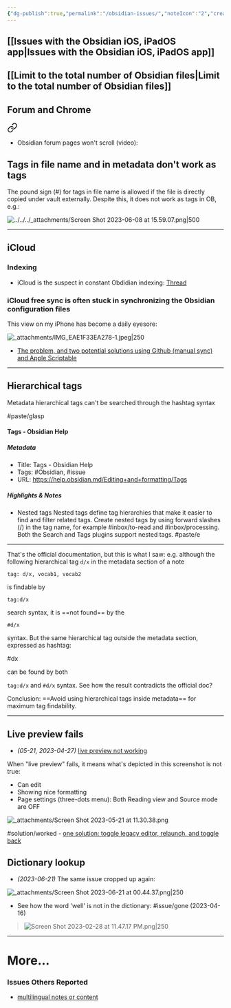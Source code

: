 ```yaml
---
{"dg-publish":true,"permalink":"/obsidian-issues/","noteIcon":"2","created":"","updated":""}
---
```


## [[Issues with the Obsidian iOS, iPadOS app\|Issues with the Obsidian iOS, iPadOS app]]

## [[Limit to the total number of Obsidian files\|Limit to the total number of Obsidian files]]

## Forum and Chrome

<div class="transclusion internal-embed is-loaded"><a class="markdown-embed-link" href="/chrome/#04499e" aria-label="Open link"><svg xmlns="http://www.w3.org/2000/svg" width="24" height="24" viewBox="0 0 24 24" fill="none" stroke="currentColor" stroke-width="2" stroke-linecap="round" stroke-linejoin="round" class="svg-icon lucide-link"><path d="M10 13a5 5 0 0 0 7.54.54l3-3a5 5 0 0 0-7.07-7.07l-1.72 1.71"></path><path d="M14 11a5 5 0 0 0-7.54-.54l-3 3a5 5 0 0 0 7.07 7.07l1.71-1.71"></path></svg></a><div class="markdown-embed">



- Obsidian forum pages won't scroll (video): 

</div></div>


## Tags in file name and in metadata don't work as tags

The pound sign (\#) for tags in file name is allowed if the file is directly copied under vault externally. Despite this, it does not work as tags in OB, e.g.:

![../../../_attachments/Screen Shot 2023-06-08 at 15.59.07.png|500](/img/user/_attachments/Screen%20Shot%202023-06-08%20at%2015.59.07.png)

---
## iCloud
### Indexing

- iCloud is the suspect in constant Obdidian indexing: [Thread](https://forum.obsidian.md/t/obsidian-keeps-indexing-my-vault/30636)

### iCloud free sync is often stuck in synchronizing the Obsidian configuration files

This view on my iPhone has become a daily eyesore:

![_attachments/IMG_EAE1F33EA278-1.jpeg|250](/img/user/_attachments/IMG_EAE1F33EA278-1.jpeg)
- [The problem, and two potential solutions using Github (manual sync) and Apple Scriptable](https://www.reddit.com/r/ObsidianMD/comments/vdal97/is_there_a_way_to_shorten_this_waiting_time_or/)

---
## Hierarchical tags

Metadata hierarchical tags can't be searched through the hashtag syntax

#paste/glasp 
#### Tags - Obsidian Help
##### Metadata
- Title: Tags - Obsidian Help
- Tags: #Obsidian, #issue
- URL: https://help.obsidian.md/Editing+and+formatting/Tags

##### Highlights & Notes
- Nested tags Nested tags define tag hierarchies that make it easier to find and filter related tags.  Create nested tags by using forward slashes (/) in the tag name, for example #inbox/to-read and #inbox/processing.  Both the Search and Tags plugins support nested tags.
#paste/e 
---
That's the official documentation, but this is what I saw:
e.g. although the following hierarchical tag `d/x` in the metadata section of a note

`tag: d/x, vocab1, vocab2`

is findable by

`tag:d/x`

search syntax, it is ==not found== by the

`#d/x` 

syntax. But the same hierarchical tag outside the metadata section, expressed as hashtag:

#dx 

can be found by both

`tag:d/x` and `#d/x` syntax. See how the result contradicts the official doc?

Conclusion: ==Avoid using hierarchical tags inside metadata== for maximum tag findability.

---
## Live preview fails

- *(05-21, 2023-04-27)* [live preview not working](https://forum.obsidian.md/t/live-preview-not-working-despite-resetting-editor-mode-disabling-plugins-etc/32922)

When "live preview" fails, it means what's depicted in this screenshot is not true:
- Can edit
- Showing nice formatting
- Page settings (three-dots menu): Both Reading view and Source mode are OFF

![_attachments/Screen Shot 2023-05-21 at 11.30.38.png](/img/user/_attachments/Screen%20Shot%202023-05-21%20at%2011.30.38.png)

#solution/worked
	 - [one solution: toggle legacy editor, relaunch, and toggle back](https://forum.obsidian.md/t/live-preview-stopped-working-toggling-legacy-editor-fixed-it/30377)
	
## Dictionary lookup

- *(2023-06-21)* The same issue cropped up again:

![_attachments/Screen Shot 2023-06-21 at 00.44.37.png|250](/img/user/_attachments/Screen%20Shot%202023-06-21%20at%2000.44.37.png)

- See how the word 'well' is not in the dictionary:
#issue/gone (2023-04-16)
> ![Screen Shot 2023-02-28 at 11.47.17 PM.png|250](/img/user/_attachments/Screen%20Shot%202023-02-28%20at%2011.47.17%20PM.png)

---

# More...
### Issues Others Reported
- [multilingual notes or content](https://www.reddit.com/r/ObsidianMD/comments/wlm56w/bilingual_or_multilingual_people_how_do_you_deal/)